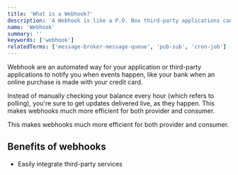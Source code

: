 ```yaml
---
title: 'What is a Webhook?'
description: 'A Webhook is like a P.O. Box third-party applications can use to notify you when something happens.'
name: 'Webhook'
summary: ''
keywords: ['webhook']
relatedTerms: ['message-broker-message-queue', 'pub-sub', 'cron-job']
---
```


Webhook are an automated way for your application or third-party applications to notify you when events happen, like your bank when an online purchase is made with your credit card.

Instead of manually checking your balance every hour (which refers to polling), you're sure to get updates delivered live, as they happen. This makes webhooks much more efficient for both provider and consumer.

This makes webhooks much more efficient for both provider and consumer.

## Benefits of webhooks

- Easily integrate third-party services
